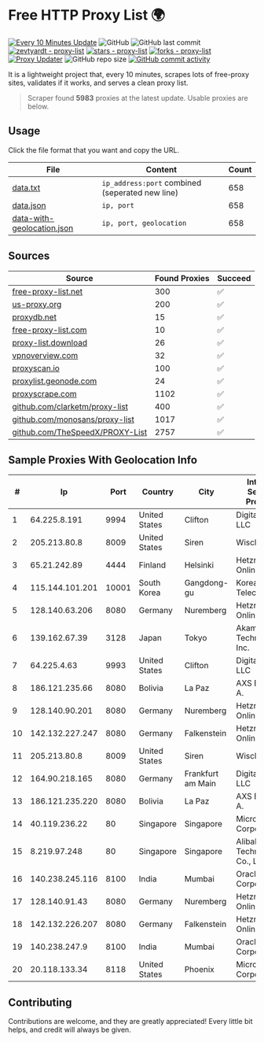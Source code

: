 
# Free HTTP Proxy List 🌍

[![Every 10 Minutes Update](https://github.com/mertguvencli/http-proxy-list/actions/workflows/main.yml/badge.svg?branch=main)](https://github.com/mertguvencli/http-proxy-list/actions/workflows/main.yml)
![GitHub](https://img.shields.io/github/license/mertguvencli/http-proxy-list)
![GitHub last commit](https://img.shields.io/github/last-commit/mertguvencli/http-proxy-list)
[![zevtyardt - proxy-list](https://img.shields.io/static/v1?label=zevtyardt&message=proxy-list&color=blue&logo=github)](https://github.com/zevtyardt/proxy-list "Go to GitHub repo")
[![stars - proxy-list](https://img.shields.io/github/stars/zevtyardt/proxy-list?style=social)](https://github.com/zevtyardt/proxy-list)
[![forks - proxy-list](https://img.shields.io/github/forks/zevtyardt/proxy-list?style=social)](https://github.com/zevtyardt/proxy-list)
[![Proxy Updater](https://github.com/zevtyardt/proxy-list/workflows/Proxy%20Updater/badge.svg)](https://github.com/zevtyardt/proxy-list/actions?query=workflow:"Proxy+Updater")
![GitHub repo size](https://img.shields.io/github/repo-size/zevtyardt/proxy-list)
[![GitHub commit activity](https://img.shields.io/github/commit-activity/m/zevtyardt/proxy-list?logo=commits)](https://github.com/zevtyardt/proxy-list/commits/main)

It is a lightweight project that, every 10 minutes, scrapes lots of free-proxy sites, validates if it works, and serves a clean proxy list.

> Scraper found **5983** proxies at the latest update. Usable proxies are below.

## Usage

Click the file format that you want and copy the URL.

|File|Content|Count|
|----|-------|-----|
|[data.txt](https://raw.githubusercontent.com/mertguvencli/http-proxy-list/main/proxy-list/data.txt)|`ip_address:port` combined (seperated new line)|658|
|[data.json](https://raw.githubusercontent.com/mertguvencli/http-proxy-list/main/proxy-list/data.json)|`ip, port`|658|
|[data-with-geolocation.json](https://raw.githubusercontent.com/mertguvencli/http-proxy-list/main/proxy-list/data-with-geolocation.json)|`ip, port, geolocation`|658|

## Sources

|Source|Found Proxies|Succeed|
|------|-------------|-------|
|[free-proxy-list.net](https://free-proxy-list.net)|300|✅|
|[us-proxy.org](https://www.us-proxy.org)|200|✅|
|[proxydb.net](http://proxydb.net)|15|✅|
|[free-proxy-list.com](https://free-proxy-list.com/?page=&port=&type%5B%5D=http&type%5B%5D=https&up_time=0&search=Search)|10|✅|
|[proxy-list.download](https://www.proxy-list.download/HTTP)|26|✅|
|[vpnoverview.com](https://vpnoverview.com/privacy/anonymous-browsing/free-proxy-servers)|32|✅|
|[proxyscan.io](https://www.proxyscan.io)|100|✅|
|[proxylist.geonode.com](https://proxylist.geonode.com/api/proxy-list?limit=300&page=1&sort_by=lastChecked&sort_type=desc&protocols=http,https)|24|✅|
|[proxyscrape.com](https://api.proxyscrape.com/v2/?request=displayproxies&protocol=http&timeout=10000&country=all&ssl=all&anonymity=all)|1102|✅|
|[github.com/clarketm/proxy-list](https://raw.githubusercontent.com/clarketm/proxy-list/master/proxy-list-raw.txt)|400|✅|
|[github.com/monosans/proxy-list](https://raw.githubusercontent.com/monosans/proxy-list/main/proxies/http.txt)|1017|✅|
|[github.com/TheSpeedX/PROXY-List](https://raw.githubusercontent.com/TheSpeedX/PROXY-List/master/http.txt)|2757|✅|


## Sample Proxies With Geolocation Info

|#|Ip|Port|Country|City|Internet Service Provider|
|-|--|----|-------|----|-------------------------|
|1|64.225.8.191|9994|United States|Clifton|DigitalOcean, LLC|
|2|205.213.80.8|8009|United States|Siren|WiscNet|
|3|65.21.242.89|4444|Finland|Helsinki|Hetzner Online GmbH|
|4|115.144.101.201|10001|South Korea|Gangdong-gu|Korea Telecom|
|5|128.140.63.206|8080|Germany|Nuremberg|Hetzner Online GmbH|
|6|139.162.67.39|3128|Japan|Tokyo|Akamai Technologies, Inc.|
|7|64.225.4.63|9993|United States|Clifton|DigitalOcean, LLC|
|8|186.121.235.66|8080|Bolivia|La Paz|AXS Bolivia S. A.|
|9|128.140.90.201|8080|Germany|Nuremberg|Hetzner Online GmbH|
|10|142.132.227.247|8080|Germany|Falkenstein|Hetzner Online GmbH|
|11|205.213.80.8|8009|United States|Siren|WiscNet|
|12|164.90.218.165|8080|Germany|Frankfurt am Main|DigitalOcean, LLC|
|13|186.121.235.220|8080|Bolivia|La Paz|AXS Bolivia S. A.|
|14|40.119.236.22|80|Singapore|Singapore|Microsoft Corporation|
|15|8.219.97.248|80|Singapore|Singapore|Alibaba (US) Technology Co., Ltd.|
|16|140.238.245.116|8100|India|Mumbai|Oracle Corporation|
|17|128.140.91.43|8080|Germany|Nuremberg|Hetzner Online GmbH|
|18|142.132.226.207|8080|Germany|Falkenstein|Hetzner Online GmbH|
|19|140.238.247.9|8100|India|Mumbai|Oracle Corporation|
|20|20.118.133.34|8118|United States|Phoenix|Microsoft Corporation|



## Contributing

Contributions are welcome, and they are greatly appreciated! Every
little bit helps, and credit will always be given.

